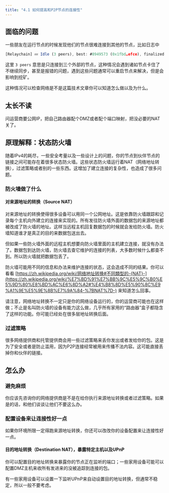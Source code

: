 ```yaml
---
title: "4.1 如何提高和P2P节点的连接性"
---
```


## 面临的问题

一些朋友在运行节点的时候发现他们的节点很难连接到其他的节点，比如日志中


```javascript
[Relaychain] 💤 Idle (3 peers), best: #8949573 (0x1fbd…efce), finalized #8949248 (0x102e…0032), ⬇ 1.1kiB/s ⬆ 1.0kiB/s
```


这里 `3 peers` 意思是只连接到三个外部的节点，这种情况会遇到诸如节点卡住了不继续同步，甚至是报错的问题，遇到这些问题通常可以重启节点来解决，但是会影响到挖矿。


这种情况可以检查网络是不是这篇技术文章你可以知道怎么做以及为什么。

## 太长不读

问运营商要公网IP，把自己路由器配个DMZ或者配个端口映射，把没必要的NAT关了。

## 原理解释：状态防火墙

随着IPv4的耗尽，一些安全考量以及一些设计上的问题，你的节点到伙伴节点的链接之间可能存在着很多状态防火墙。这些状态防火墙运行着NAT（网络地址转换），过滤策略或者别的一些东西。这增加了建立连接的复杂性，也造成了很多问题。

### 防火墙做了什么

#### 对来源地址的转换（Source NAT）

对来源地址的转换使得很多设备可以用同一个公网地址。这是依靠防火墙跟踪和记录每个主机向外建立的连接来实现的。所有发往防火墙外面的数据包的来源地址都被改成了防火墙的地址。这样当远程主机回复数据包的时候就会发给防火墙。防火墙知道谁才是真正的目的来数据包送出去。


但如果一些防火墙外面的远程主机想要向防火墙里面的主机建立连接，就没有办法了。数据包到达防火墙，防火墙去查它维护的连接的列表，大多数时候什么都查不到。所以防火墙就把数据包丢了。

防火墙可能用不同的信息和办法来维护连接的状态，这会造成不同的结果。你可以看看 [https://zh.wikipedia.org/wiki/网络地址转换#不同類型的-{NAT}-](https://zh.wikipedia.org/wiki/%E7%BD%91%E7%BB%9C%E5%9C%B0%E5%9D%80%E8%BD%AC%E6%8D%A2#%E4%B8%8D%E5%90%8C%E9%A1%9E%E5%9E%8B%E7%9A%84-%7BNAT%7D-) 来知道怎么回事。

请注意，网络地址转换不一定只是你的网络设备运行的，你的运营商可能也在这样做；不止是名叫防火墙的设备有能力这么做，几乎所有家用的“路由器”盒子都隐含了这样的功能。你可能已经处在很多层地址转换后面。

### 过滤策略

很多网络提供商和托管提供商会用一些过滤策略来丢你发出或者发给你的包。这是为了安全或者是防止滥用，因为P2P连接经常被用来传播不法内容。这可能直接丢掉你和伙伴的链接。

## 怎么办

### 避免麻烦

你应该先咨询你的网络提供商是不是在给你执行来源地址转换或者过滤策略。如果是的话，和他们谈谈让他们不要这么办。

### 配置设备来让连接性好一点

如果你环境所限一定得跑来源地址转换，你还可以改改你的设备配置来让连接性好一点。

#### 目的地址转换（Destination NAT），暴露特定主机以及UPnP

你可以配置目的地址转换来暴露你的节点正在监听的端口；一些家用设备可能可以配置DMZ主机来收所有发进来的没被追踪到连接的包。

有一些家用设备可以设置一下监听UPnP来自动设置目的地址转换，但通常不稳定，所以一般不要考虑。
